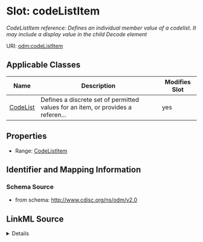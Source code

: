 # Slot: codeListItem


_CodeListItem reference: Defines an individual member value of a codelist. It may include a display value in the child Decode element_



URI: [odm:codeListItem](http://www.cdisc.org/ns/odm/v2.0/codeListItem)



<!-- no inheritance hierarchy -->




## Applicable Classes

| Name | Description | Modifies Slot |
| --- | --- | --- |
[CodeList](CodeList.md) | Defines a discrete set of permitted values for an item, or provides a referen... |  yes  |







## Properties

* Range: [CodeListItem](CodeListItem.md)





## Identifier and Mapping Information







### Schema Source


* from schema: http://www.cdisc.org/ns/odm/v2.0




## LinkML Source

<details>
```yaml
name: codeListItem
description: 'CodeListItem reference: Defines an individual member value of a codelist.
  It may include a display value in the child Decode element'
from_schema: http://www.cdisc.org/ns/odm/v2.0
rank: 1000
identifier: false
alias: codeListItem
domain_of:
- CodeList
range: CodeListItem

```
</details>
